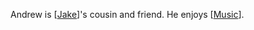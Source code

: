 Andrew is [[Jake]]'s cousin and friend. He enjoys [[Music]].

[//begin]: # "Autogenerated link references for markdown compatibility"
[Jake]: Jake "Jake"
[Music]: ../Hobbies/Music "Music"
[//end]: # "Autogenerated link references"